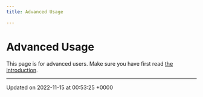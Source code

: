 ```yaml
---
title: Advanced Usage

---
```


# Advanced Usage



This page is for advanced users. Make sure you have first read [the introduction](/pages/intro.md#page-intro). 

-------------------------------

Updated on 2022-11-15 at 00:53:25 +0000
